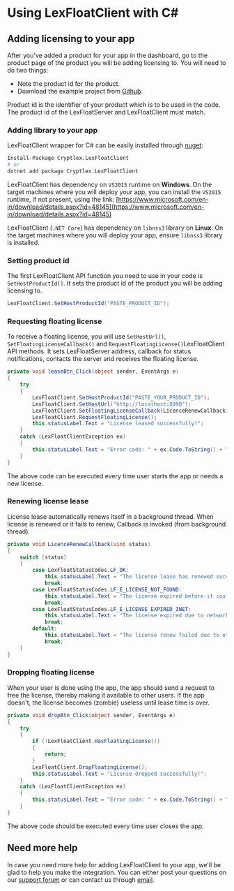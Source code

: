 # Using LexFloatClient with C\#

## Adding licensing to your app

After you've added a product for your app in the dashboard, go to the product page of the product you will be adding licensing to. You will need to do two things:

* Note the product id for the product.
* Download the example project from [Github](https://github.com/cryptlex/lexfloatclient-dotnet/tree/master/examples).

Product id is the identifier of your product which is to be used in the code. The product id of the LexFloatServer and LexFloatClient must match.

### Adding library to your app

LexFloatClient wrapper for C\# can be easily installed through [nuget](https://www.nuget.org/packages/Cryptlex.LexFloatClient):

```bash
Install-Package Cryptlex.LexFloatClient
# or
dotnet add package Cryptlex.LexFloatClient
```

LexFloatClient has dependency on `VS2015` runtime on **Windows**. On the target machines where you will deploy your app, you can install the `VS2015` runtime, if not present, using the link: [https://www.microsoft.com/en-in/download/details.aspx?id=48145](https://www.microsoft.com/en-in/download/details.aspx?id=48145)

LexFloatClient \(`.NET Core`\) has dependency on `libnss3` library on **Linux**. On the target machines where you will deploy your app, ensure `libnss3` library is installed.

### Setting product id

The first LexFloatClient API function you need to use in your code is `SetHostProductId()`. It sets the product id of the product you will be adding licensing to. 

```csharp
LexFloatClient.SetHostProductId("PASTE_PRODUCT_ID");
```

### Requesting floating license

To receive a floating license, you will use `SetHostUrl()`, `SetFloatingLicenseCallback()` and `RequestFloatingLicense()`LexFloatClient API methods. It sets LexFloatServer address, callback for status notifications, contacts the server and receives the floating license.

```csharp
private void leaseBtn_Click(object sender, EventArgs e)
{
    try
    {
        LexFloatClient.SetHostProductId("PASTE_YOUR_PRODUCT_ID");
        LexFloatClient.SetHostUrl("http://localhost:8090");
        LexFloatClient.SetFloatingLicenseCallback(LicenceRenewCallback);
        LexFloatClient.RequestFloatingLicense();
        this.statusLabel.Text = "License leased successfully!";
    }
    catch (LexFloatClientException ex)
    {
        this.statusLabel.Text = "Error code: " + ex.Code.ToString() + " Error message: " + ex.Message;
    }
}
```

The above code can be executed every time user starts the app or needs a new license.

### Renewing license lease

License lease automatically renews itself in a background thread. When license is renewed or it fails to renew, Callback is invoked \(from background thread\).

```csharp
private void LicenceRenewCallback(uint status)
{
    switch (status)
    {
        case LexFloatStatusCodes.LF_OK:
            this.statusLabel.Text = "The license lease has renewed successfully.";
            break;
        case LexFloatStatusCodes.LF_E_LICENSE_NOT_FOUND:
            this.statusLabel.Text = "The license expired before it could be renewed.";
            break;
        case LexFloatStatusCodes.LF_E_LICENSE_EXPIRED_INET:
            this.statusLabel.Text = "The license expired due to network connection failure.";
            break;
        default:
            this.statusLabel.Text = "The license renew failed due to other reason. Error code: " + status.ToString();
            break;
    }
}
```

### Dropping floating license

When your user is done using the app, the app should send a request to free the license, thereby making it available to other users. If the app doesn't, the license becomes \(zombie\) useless until lease time is over.

```csharp
private void dropBtn_Click(object sender, EventArgs e)
{
    try
    {
        if (!LexFloatClient.HasFloatingLicense())
        {
            return;
        }
        LexFloatClient.DropFloatingLicense();
        this.statusLabel.Text = "License dropped successfully!";
    }
    catch (LexFloatClientException ex)
    {
        this.statusLabel.Text = "Error code: " + ex.Code.ToString() + " Error message: " + ex.Message;
    }
}
```

The above code should be executed every time user closes the app.

## Need more help

In case you need more help for adding LexFloatClient to your app, we'll be glad to help you make the integration. You can either post your questions on our [support forum](https://forums.cryptlex.com) or can contact us through [email](mailto:support@cryptlex.com?Subject=Using%20LexFloatClient).

